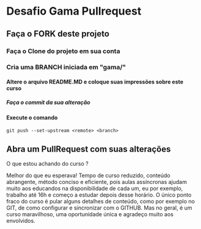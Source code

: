 # Desafio Gama Pullrequest

## Faça o FORK deste projeto

### Faça o Clone do projeto em sua conta

### Cria uma BRANCH iniciada em "gama/"

#### Altere o arquivo README.MD e coloque suas impressões sobre este curso

##### Faça o commit da sua alteração

#### Execute o comando

`git push --set-upstream <remote> <branch>`

## Abra um PullRequest com suas alterações

O que estou achando do curso ?

Melhor do que eu esperava! Tempo de curso reduzido, conteúdo abrangente, método conciso e eficiente, pois aulas assíncronas ajudam muito aos educandos na disponibilidade de cada um, eu por exemplo, trabalho até 16h e começo a estudar depois desse horário. O único ponto fraco do curso é pular alguns detalhes de conteúdo, como por exemplo no GIT, de como configurar e sincronizar com o GITHUB. Mas no geral, é um curso maravilhoso, uma oportunidade única e agradeço muito aos envolvidos.
